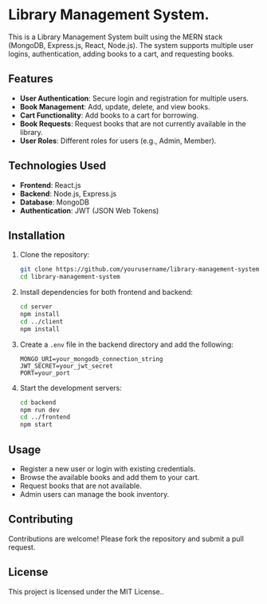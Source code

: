 # Library Management System.

This is a Library Management System built using the MERN stack (MongoDB, Express.js, React, Node.js). The system supports multiple user logins, authentication, adding books to a cart, and requesting books.

## Features

- **User Authentication**: Secure login and registration for multiple users.
- **Book Management**: Add, update, delete, and view books.
- **Cart Functionality**: Add books to a cart for borrowing.
- **Book Requests**: Request books that are not currently available in the library.
- **User Roles**: Different roles for users (e.g., Admin, Member).

## Technologies Used

- **Frontend**: React.js
- **Backend**: Node.js, Express.js
- **Database**: MongoDB
- **Authentication**: JWT (JSON Web Tokens)

## Installation

1. Clone the repository:
    ```bash
    git clone https://github.com/yourusername/library-management-system.git
    cd library-management-system
    ```

2. Install dependencies for both frontend and backend:
    ```bash
    cd server
    npm install
    cd ../client
    npm install
    ```

3. Create a `.env` file in the backend directory and add the following:
    ```env
    MONGO_URI=your_mongodb_connection_string
    JWT_SECRET=your_jwt_secret
    PORT=your_port
    ```

4. Start the development servers:
    ```bash
    cd backend
    npm run dev
    cd ../frontend
    npm start
    ```

## Usage

- Register a new user or login with existing credentials.
- Browse the available books and add them to your cart.
- Request books that are not available.
- Admin users can manage the book inventory.

## Contributing

Contributions are welcome! Please fork the repository and submit a pull request.

## License

This project is licensed under the MIT License..
